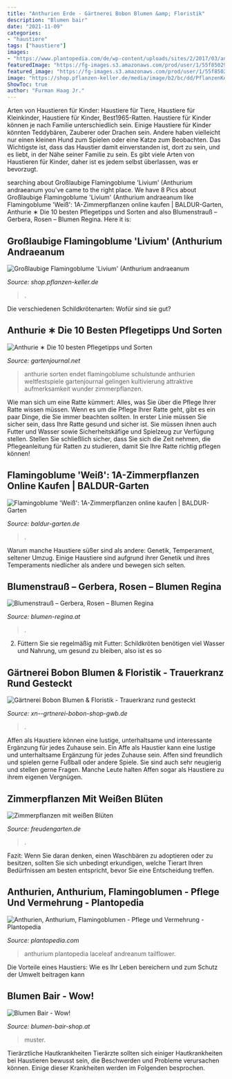 ```yaml
---
title: "Anthurien Erde - Gärtnerei Bobon Blumen &amp; Floristik"
description: "Blumen bair"
date: "2021-11-09"
categories:
- "haustiere"
tags: ["haustiere"]
images:
- "https://www.plantopedia.com/de/wp-content/uploads/sites/2/2017/03/anthurium-andreanum-n26.jpg"
featuredImage: "https://fg-images.s3.amazonaws.com/prod/user/1/55f85029b4dc41b596e71c3c5a4a87ce_orig.jpg"
featured_image: "https://fg-images.s3.amazonaws.com/prod/user/1/55f85029b4dc41b596e71c3c5a4a87ce_orig.jpg"
image: "https://shop.pflanzen-keller.de/media/image/b2/bc/dd/PflanzenKeller_zimmerpflanzen_anthurium_andraeanum_livium_flamingoblume_livium_t21_PK-3_600x600.jpg"
ShowToc: true
author: "Furman Haag Jr."
---
```



Arten von Haustieren für Kinder: Haustiere für Tiere, Haustiere für Kleinkinder, Haustiere für Kinder, Best1965-Ratten.
Haustiere für Kinder können je nach Familie unterschiedlich sein. Einige Haustiere für Kinder könnten Teddybären, Zauberer oder Drachen sein. Andere haben vielleicht nur einen kleinen Hund zum Spielen oder eine Katze zum Beobachten. Das Wichtigste ist, dass das Haustier damit einverstanden ist, dort zu sein, und es liebt, in der Nähe seiner Familie zu sein. Es gibt viele Arten von Haustieren für Kinder, daher ist es jedem selbst überlassen, was er bevorzugt.

	

		
searching about Großlaubige Flamingoblume &#039;Livium&#039; (Anthurium andraeanum you've came to the right place. We have 8 Pics about Großlaubige Flamingoblume &#039;Livium&#039; (Anthurium andraeanum like Flamingoblume &#039;Weiß&#039;: 1A-Zimmerpflanzen online kaufen | BALDUR-Garten, Anthurie ∗ Die 10 besten Pflegetipps und Sorten and also Blumenstrauß – Gerbera, Rosen – Blumen Regina. Here it is:
		
    
## Großlaubige Flamingoblume &#039;Livium&#039; (Anthurium Andraeanum

<img loading=lazy src="https://shop.pflanzen-keller.de/media/image/b2/bc/dd/PflanzenKeller_zimmerpflanzen_anthurium_andraeanum_livium_flamingoblume_livium_t21_PK-3_600x600.jpg" onerror="this.onerror=null;this.src='https://tse4.mm.bing.net/th?id=OIP.xn5H2C2dVVDVUju-oSmjWwHaE8&amp;pid=15.1';" alt="Großlaubige Flamingoblume &#039;Livium&#039; (Anthurium andraeanum">

_Source: shop.pflanzen-keller.de_

>. 

	

Die verschiedenen Schildkrötenarten: Wofür sind sie gut?

    
## Anthurie ∗ Die 10 Besten Pflegetipps Und Sorten

<img loading=lazy src="https://img.gartenjournal.net/wp-content/uploads/anthurie.jpg" onerror="this.onerror=null;this.src='https://tse4.mm.bing.net/th?id=OIP.hzfuUSXCa3YWOBzNuL_FjgHaE6&amp;pid=15.1';" alt="Anthurie ∗ Die 10 besten Pflegetipps und Sorten">

_Source: gartenjournal.net_

>anthurie sorten endet flamingoblume schulstunde anthurien weltfestspiele gartenjournal gelingen kultivierung attraktive aufmerksamkeit wunder zimmerpflanzen. 

	

Wie man sich um eine Ratte kümmert: Alles, was Sie über die Pflege Ihrer Ratte wissen müssen.
Wenn es um die Pflege Ihrer Ratte geht, gibt es ein paar Dinge, die Sie immer beachten sollten. In erster Linie müssen Sie sicher sein, dass Ihre Ratte gesund und sicher ist. Sie müssen ihnen auch Futter und Wasser sowie Sicherheitskäfige und Spielzeug zur Verfügung stellen. Stellen Sie schließlich sicher, dass Sie sich die Zeit nehmen, die Pflegeanleitung für Ratten zu studieren, damit Sie Ihre Ratte richtig pflegen können!

    
## Flamingoblume &#039;Weiß&#039;: 1A-Zimmerpflanzen Online Kaufen | BALDUR-Garten

<img loading=lazy src="https://www.baldur-garten.de/medias/sys_master/root/h8a/h74/8917652176926.jpg" onerror="this.onerror=null;this.src='https://tse4.mm.bing.net/th?id=OIP.WxPjXOeHowzTNiA8F1tb-wHaIj&amp;pid=15.1';" alt="Flamingoblume &#039;Weiß&#039;: 1A-Zimmerpflanzen online kaufen | BALDUR-Garten">

_Source: baldur-garten.de_

>. 

	

Warum manche Haustiere süßer sind als andere: Genetik, Temperament, seltener Umzug.
Einige Haustiere sind aufgrund ihrer Genetik und ihres Temperaments niedlicher als andere und bewegen sich selten.

    
## Blumenstrauß – Gerbera, Rosen – Blumen Regina

<img loading=lazy src="https://blumen-regina.at/wp-content/uploads/2020/11/Blumen-ReginaNov.-16-2020135-819x1024.jpg" onerror="this.onerror=null;this.src='https://tse4.mm.bing.net/th?id=OIP.sRpGpuo7CvOqn0uc63jjswHaJQ&amp;pid=15.1';" alt="Blumenstrauß – Gerbera, Rosen – Blumen Regina">

_Source: blumen-regina.at_

>. 

	

2) Füttern Sie sie regelmäßig mit Futter: Schildkröten benötigen viel Wasser und Nahrung, um gesund zu bleiben, also ist es so

    
## Gärtnerei Bobon Blumen &amp; Floristik - Trauerkranz Rund Gesteckt

<img loading=lazy src="https://www.iwi-shop.de/api/v1/files/download?id=27155" onerror="this.onerror=null;this.src='https://tse2.mm.bing.net/th?id=OIP.LW9EE1ImCYDRLZ_TJbjTsgHaHa&amp;pid=15.1';" alt="Gärtnerei Bobon Blumen &amp; Floristik - Trauerkranz rund gesteckt">

_Source: xn--grtnerei-bobon-shop-gwb.de_

>. 

	

Affen als Haustiere können eine lustige, unterhaltsame und interessante Ergänzung für jedes Zuhause sein.
Ein Affe als Haustier kann eine lustige und unterhaltsame Ergänzung für jedes Zuhause sein. Affen sind freundlich und spielen gerne Fußball oder andere Spiele. Sie sind auch sehr neugierig und stellen gerne Fragen. Manche Leute halten Affen sogar als Haustiere zu ihrem eigenen Vergnügen.

    
## Zimmerpflanzen Mit Weißen Blüten

<img loading=lazy src="https://fg-images.s3.amazonaws.com/prod/user/1/55f85029b4dc41b596e71c3c5a4a87ce_orig.jpg" onerror="this.onerror=null;this.src='https://tse1.mm.bing.net/th?id=OIP.-0yJ7WxMzEloZ4475HegBwHaE8&amp;pid=15.1';" alt="Zimmerpflanzen mit weißen Blüten">

_Source: freudengarten.de_

>. 

	

Fazit: Wenn Sie daran denken, einen Waschbären zu adoptieren oder zu besitzen, sollten Sie sich unbedingt erkundigen, welche Tierart Ihren Bedürfnissen am besten entspricht, bevor Sie eine Entscheidung treffen.

    
## Anthurien, Anthurium, Flamingoblumen - Pflege Und Vermehrung - Plantopedia

<img loading=lazy src="https://www.plantopedia.com/de/wp-content/uploads/sites/2/2017/03/anthurium-andreanum-n26.jpg" onerror="this.onerror=null;this.src='https://tse2.mm.bing.net/th?id=OIP.cyNXJswq1p5uK4tDfv6fcgHaE8&amp;pid=15.1';" alt="Anthurien, Anthurium, Flamingoblumen - Pflege und Vermehrung - Plantopedia">

_Source: plantopedia.com_

>anthurium plantopedia laceleaf andreanum tailflower. 

	

Die Vorteile eines Haustiers: Wie es Ihr Leben bereichern und zum Schutz der Umwelt beitragen kann

    
## Blumen Bair - Wow!

<img loading=lazy src="https://www.iwi-shop.de/api/v1/files/download?id=12876" onerror="this.onerror=null;this.src='https://tse3.mm.bing.net/th?id=OIP.n2gbv3rInpLo4pbRLsm8tAHaHa&amp;pid=15.1';" alt="Blumen Bair - Wow!">

_Source: blumen-bair-shop.at_

>muster. 

	

Tierärztliche Hautkrankheiten
Tierärzte sollten sich einiger Hautkrankheiten bei Haustieren bewusst sein, die Beschwerden und Probleme verursachen können. Einige dieser Krankheiten werden im Folgenden besprochen.

